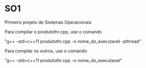 # SO1
Primeiro projeto de Sistemas Operacionais

Para compilar o produtothr.cpp, use o comando

"g++ -std=c++11 produtothr.cpp -o nome_do_executavel -pthread"

Para compilar os outros, use o comando

"g++ -std=c++11 produtothr.cpp -o nome_do_executavel"